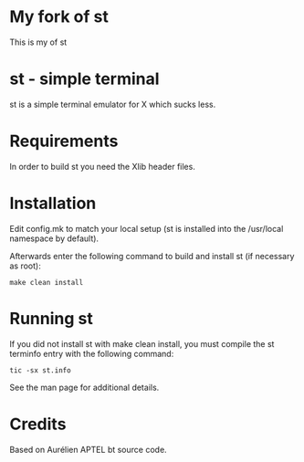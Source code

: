 # My fork of st
This is my of st

# st - simple terminal
st is a simple terminal emulator for X which sucks less.


# Requirements
In order to build st you need the Xlib header files.


# Installation
Edit config.mk to match your local setup (st is installed into
the /usr/local namespace by default).

Afterwards enter the following command to build and install st (if
necessary as root):

    make clean install


# Running st
If you did not install st with make clean install, you must compile
the st terminfo entry with the following command:

    tic -sx st.info

See the man page for additional details.

# Credits
Based on Aurélien APTEL <aurelien dot aptel at gmail dot com> bt source code.

